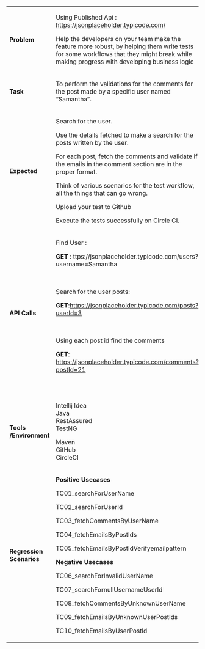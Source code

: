 <p> </p>
<table width="625">
<tbody>
<tr>
</tr>
</tbody>
</table>
<p> </p>
<table width="623">
<tbody>
<tr>
<td width="162">
<p><strong>Problem</strong></p>
</td>
<td width="462">
<p>Using Published Api : <a href="https://jsonplaceholder.typicode.com/">https://jsonplaceholder.typicode.com/</a></p>
<p>Help the developers on your team make the feature more robust, by helping them write tests for some workflows that they might break while making progress with developing business logic</p>
</td>
</tr>
<tr>
<td width="162">
<p><strong>Task</strong></p>
</td>
<td width="462">
<p>To perform the validations for the comments for the post made by a specific user named “Samantha”.</p>
</td>
</tr>
<tr>
<td width="162">
<p><strong>Expected</strong></p>
</td>
<td width="462">
<p>Search for the user.</p>
<p>Use the details fetched to make a search for the posts written by the user.</p>
<p>For each post, fetch the comments and validate if the emails in the comment section are in the proper format.</p>
<p>Think of various scenarios for the test workflow, all the things that can go wrong.</p>
<p>Upload your test to Github</p>
<p>Execute the tests successfully on Circle CI.</p>
</td>
</tr>
<tr>
<td width="162">
<p><strong>API Calls</strong></p>
</td>
<td width="462">
<p>Find User :</p>
<p><strong>GET </strong>: ttps://jsonplaceholder.typicode.com/users?username=Samantha</p>
<p> </p>
<p>Search for the user posts:</p>
<p><strong>GET</strong>:<a href="https://jsonplaceholder.typicode.com/posts?userId=3">https://jsonplaceholder.typicode.com/posts?userId=3</a></p>
<p> </p>
<p>Using each post id find the comments</p>
<p><strong>GET</strong>: <a href="https://jsonplaceholder.typicode.com/comments?postId=21">https://jsonplaceholder.typicode.com/comments?postId=21</a></p>
<p> </p>
</td>
</tr>
<tr>
<td width="162">
<p><strong>Tools /Environment</strong></p>
</td>
<td width="462">
<p>Intellij Idea<br /> Java<br /> RestAssured<br /> TestNG</p>
<p>Maven<br /> GitHub<br /> CircleCI</p>
</td>
</tr>
<tr>
<td width="162">
<p><strong>Regression Scenarios</strong></p>
</td>
<td width="462">
<p><strong>Positive Usecases</strong></p>
<p>TC01_searchForUserName</p>
<p>TC02_searchForUserId</p>
<p>TC03_fetchCommentsByUserName</p>
<p>TC04_fetchEmailsByPostIds</p>
<p>TC05_fetchEmailsByPostIdVerifyemailpattern</p>
<p><strong>Negative Usecases          </strong></p>
<p>TC06_searchForInvalidUserName</p>
<p>TC07_searchFornullUsernameUserId</p>
<p>TC08_fetchCommentsByUnknownUserName</p>
<p>TC09_fetchEmailsByUnknownUserPostIds</p>
<p>TC10_fetchEmailsByUserPostId</p>
</td>
</tr>
</tbody>
</table>